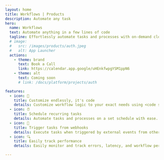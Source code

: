 ```yaml
---
layout: home
title: Workflows | Products
description: Automate any task
hero:
  name: Workflows
  text: Automate anything in a few lines of code
  tagline: Effortlessly automate tasks and processes with on-demand cloud compute. Unlock efficiency and productivity across your organization.
  # image:
  #   src: /images/products/auth.jpeg
  #   alt: App Launcher
  actions:
    - theme: brand
      text: Book a Call
      link: https://calendar.app.google/uHEnkfwpgYSM1ppN6
    - theme: alt
      text: Coming soon
      # link: /docs/platform/projects/auth

features:
  - icon: 🚀
    title: Customize endlessly, it's code
    details: Customize workflow logic to your exact needs using <code style="color:#0080ff;">JavaScript</code> and <code style="color:#0080ff;">TypeScript</code> with open-source library support.
  - icon: ⏰
    title: Schedule recurring tasks
    details: Automate tasks and processes on a set schedule with ease.
  - icon: 🔌
    title: Trigger tasks from webhooks
    details: Execute tasks when triggered by external events from other systems.
  - icon: 🔍
    title: Easily track performance
    details: Easily monitor and track errors, latency, and workflow performance in real-time.

---
```


<script setup>
import BannerCta from '@theme/components/banners/BannerCta.vue'
import Footer from '@theme/components/Footer.vue'
import locale from '@theme/../../locales/en'
</script>

<section class="mt-32">
  <BannerCta v-bind="locale.home.sectionBannerCta" />

  <!-- <NewsLetter /> -->

  <Footer v-bind="locale.footer" />
</section>